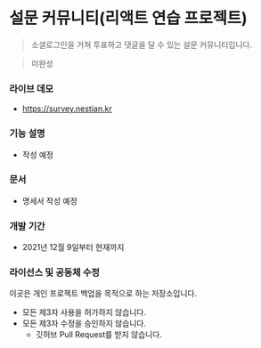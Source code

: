 # 설문 커뮤니티(리액트 연습 프로젝트)

> 소셜로그인을 거쳐 투표하고 댓글을 달 수 있는 설문 커뮤니티입니다.

> 미완성

### 라이브 데모

  * https://survey.nestian.kr

### 기능 설명

  * 작성 예정

### 문서

  * 명세서 작성 예정

### 개발 기간

  * 2021년 12월 9일부터 현재까지

### 라이선스 및 공동체 수정

이곳은 개인 프로젝트 백업을 목적으로 하는 저장소입니다.

  * 모든 제3자 사용을 허가하지 않습니다.
  * 모든 제3자 수정을 승인하지 않습니다.
    * 깃허브 Pull Request를 받지 않습니다.
